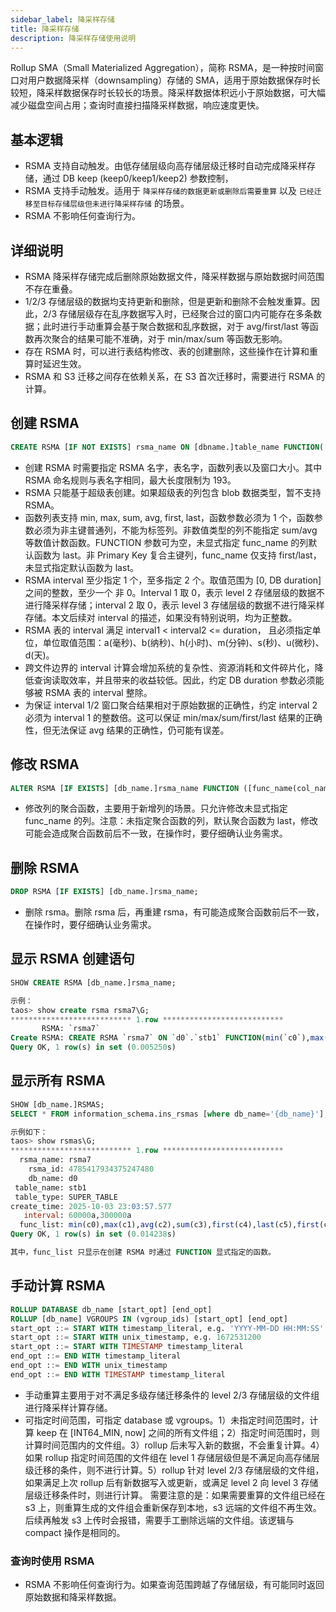 ```yaml
---
sidebar_label: 降采样存储
title: 降采样存储
description: 降采样存储使用说明
---
```


Rollup SMA（Small Materialized Aggregation），简称 RSMA，是一种按时间窗口对用户数据降采样（downsampling）存储的 SMA，适用于原始数据保存时长较短，降采样数据保存时长较长的场景。降采样数据体积远小于原始数据，可大幅减少磁盘空间占用；查询时直接扫描降采样数据，响应速度更快。

## 基本逻辑

- RSMA 支持自动触发。由低存储层级向高存储层级迁移时自动完成降采样存储，通过 DB keep (keep0/keep1/keep2) 参数控制，
- RSMA 支持手动触发。适用于 `降采样存储的数据更新或删除后需要重算` 以及 `已经迁移至目标存储层级但未进行降采样存储` 的场景。
- RSMA 不影响任何查询行为。

## 详细说明

- RSMA 降采样存储完成后删除原始数据文件，降采样数据与原始数据时间范围不存在重叠。
- 1/2/3 存储层级的数据均支持更新和删除，但是更新和删除不会触发重算。因此，2/3 存储层级存在乱序数据写入时，已经聚合过的窗口内可能存在多条数据；此时进行手动重算会基于聚合数据和乱序数据，对于 avg/first/last 等函数再次聚合的结果可能不准确，对于 min/max/sum 等函数无影响。
- 存在 RSMA 时，可以进行表结构修改、表的创建删除，这些操作在计算和重算时延迟生效。
- RSMA 和 S3 迁移之间存在依赖关系，在 S3 首次迁移时，需要进行 RSMA 的计算。

## 创建 RSMA

```sql
CREATE RSMA [IF NOT EXISTS] rsma_name ON [dbname.]table_name FUNCTION([func_name(col_name)[,...]]) INTERVAL(interval1[,interval2]; 
```

- 创建 RSMA 时需要指定 RSMA 名字，表名字，函数列表以及窗口大小。其中 RSMA 命名规则与表名字相同，最大长度限制为 193。
- RSMA 只能基于超级表创建。如果超级表的列包含 blob 数据类型，暂不支持 RSMA。
- 函数列表支持 min, max, sum, avg, first, last，函数参数必须为 1 个，函数参数必须为非主键普通列，不能为标签列。非数值类型的列不能指定 sum/avg 等数值计数函数。FUNCTION 参数可为空，未显式指定 func_name 的列默认函数为 last。非 Primary Key 复合主键列，func_name 仅支持 first/last，未显式指定默认函数为 last。
- RSMA interval 至少指定 1 个，至多指定 2 个。取值范围为 [0, DB duration] 之间的整数，至少一个 非 0。Interval 1 取 0，表示 level 2 存储层级的数据不进行降采样存储；interval 2  取 0，表示 level 3 存储层级的数据不进行降采样存储。本文后续对 interval 的描述，如果没有特别说明，均为正整数。
- RSMA 表的 interval 满足 interval1 < interval2 <= duration， 且必须指定单位，单位取值范围：a(毫秒)、b(纳秒)、h(小时)、m(分钟)、s(秒)、u(微秒)、d(天)。
- 跨文件边界的 interval 计算会增加系统的复杂性、资源消耗和文件碎片化，降低查询读取效率，并且带来的收益较低。因此，约定 DB duration 参数必须能够被 RSMA 表的 interval 整除。
- 为保证 interval 1/2 窗口聚合结果相对于原始数据的正确性，约定 interval 2 必须为 interval 1 的整数倍。这可以保证 min/max/sum/first/last 结果的正确性，但无法保证 avg 结果的正确性，仍可能有误差。

## 修改 RSMA

```sql
ALTER RSMA [IF EXISTS] [db_name.]rsma_name FUNCTION ([func_name(col_name)[,...]]);
```

- 修改列的聚合函数，主要用于新增列的场景。只允许修改未显式指定 func_name 的列。注意：未指定聚合函数的列，默认聚合函数为 last，修改可能会造成聚合函数前后不一致，在操作时，要仔细确认业务需求。

## 删除 RSMA

```sql
DROP RSMA [IF EXISTS] [db_name.]rsma_name;
```

- 删除 rsma。删除 rsma 后，再重建 rsma，有可能造成聚合函数前后不一致，在操作时，要仔细确认业务需求。

## 显示 RSMA 创建语句

```sql
SHOW CREATE RSMA [db_name.]rsma_name;

示例：
taos> show create rsma rsma7\G;
*************************** 1.row ***************************
       RSMA: `rsma7`
Create RSMA: CREATE RSMA `rsma7` ON `d0`.`stb1` FUNCTION(min(`c0`),max(`c1`),avg(`c2`),sum(`c3`),first(`c4`),last(`c5`),first(`c6`)) INTERVAL(60000a,300000a)
Query OK, 1 row(s) in set (0.005250s)
```

## 显示所有 RSMA

```sql
SHOW [db_name.]RSMAS;
SELECT * FROM information_schema.ins_rsmas [where db_name='{db_name}'];

示例如下：
taos> show rsmas\G;
*************************** 1.row ***************************
  rsma_name: rsma7
    rsma_id: 4785417934375247480
    db_name: d0
 table_name: stb1
 table_type: SUPER_TABLE
create_time: 2025-10-03 23:03:57.577
   interval: 60000a,300000a
  func_list: min(c0),max(c1),avg(c2),sum(c3),first(c4),last(c5),first(c6)
Query OK, 1 row(s) in set (0.014238s)

其中，func_list 只显示在创建 RSMA 时通过 FUNCTION 显式指定的函数。
```

## 手动计算 RSMA

```sql
ROLLUP DATABASE db_name [start_opt] [end_opt]
ROLLUP [db_name] VGROUPS IN (vgroup_ids) [start_opt] [end_opt]
start_opt ::= START WITH timestamp_literal, e.g. 'YYYY-MM-DD HH:MM:SS'
start_opt ::= START WITH unix_timestamp, e.g. 1672531200
start_opt ::= START WITH TIMESTAMP timestamp_literal
end_opt ::= END WITH timestamp_literal
end_opt ::= END WITH unix_timestamp
end_opt ::= END WITH TIMESTAMP timestamp_literal
```

- 手动重算主要用于对不满足多级存储迁移条件的 level 2/3 存储层级的文件组进行降采样计算存储。
- 可指定时间范围，可指定 database 或 vgroups。1）未指定时间范围时，计算 keep 在 [INT64_MIN, now] 之间的所有文件组；2）指定时间范围时，则计算时间范围内的文件组。3）rollup 后未写入新的数据，不会重复计算。4）如果 rollup 指定时间范围的文件组在 level 1 存储层级但是不满足向高存储层级迁移的条件，则不进行计算。5）rollup 针对 level 2/3 存储层级的文件组，如果满足上次 rollup 后有新数据写入或更新，或满足 level 2 向 level 3 存储层级迁移条件时，则进行计算。
需要注意的是：如果需要重算的文件组已经在 s3 上，则重算生成的文件组会重新保存到本地，s3 远端的文件组不再生效。后续再触发 s3 上传时会报错，需要手工删除远端的文件组。该逻辑与 compact 操作是相同的。

### 查询时使用 RSMA

- RSMA 不影响任何查询行为。如果查询范围跨越了存储层级，有可能同时返回原始数据和降采样数据。
